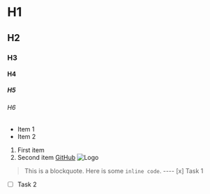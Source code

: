 # H1
## H2
### H3
#### H4
##### H5
###### H6
- Item 1
- Item 2
1. First item
2. Second item
[GitHub](https://github.com)
![Logo](https://example.com/logo.png)
> This is a blockquote.
Here is some `inline code`.
---- [x] Task 1
- [ ] Task 2

